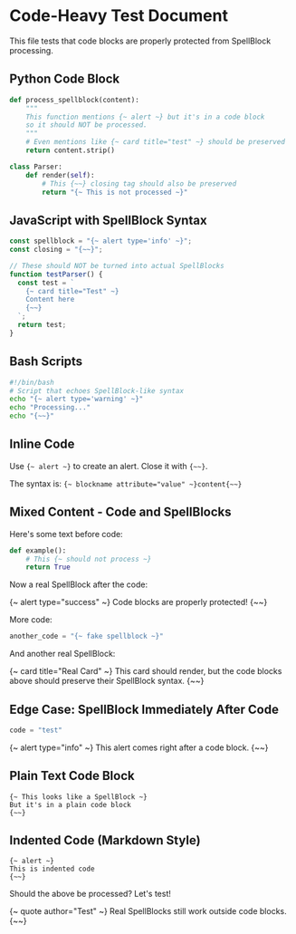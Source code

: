 # Code-Heavy Test Document

This file tests that code blocks are properly protected from SpellBlock processing.

## Python Code Block

```python
def process_spellblock(content):
    """
    This function mentions {~ alert ~} but it's in a code block
    so it should NOT be processed.
    """
    # Even mentions like {~ card title="test" ~} should be preserved
    return content.strip()

class Parser:
    def render(self):
        # This {~~} closing tag should also be preserved
        return "{~ This is not processed ~}"
```

## JavaScript with SpellBlock Syntax

```javascript
const spellblock = "{~ alert type='info' ~}";
const closing = "{~~}";

// These should NOT be turned into actual SpellBlocks
function testParser() {
  const test = `
    {~ card title="Test" ~}
    Content here
    {~~}
  `;
  return test;
}
```

## Bash Scripts

```bash
#!/bin/bash
# Script that echoes SpellBlock-like syntax
echo "{~ alert type='warning' ~}"
echo "Processing..."
echo "{~~}"
```

## Inline Code

Use `{~ alert ~}` to create an alert. Close it with `{~~}`.

The syntax is: `{~ blockname attribute="value" ~}content{~~}`

## Mixed Content - Code and SpellBlocks

Here's some text before code:

```python
def example():
    # This {~ should not process ~}
    return True
```

Now a real SpellBlock after the code:

{~ alert type="success" ~}
Code blocks are properly protected!
{~~}

More code:

```python
another_code = "{~ fake spellblock ~}"
```

And another real SpellBlock:

{~ card title="Real Card" ~}
This card should render, but the code blocks above should preserve their SpellBlock syntax.
{~~}

## Edge Case: SpellBlock Immediately After Code

```python
code = "test"
```
{~ alert type="info" ~}
This alert comes right after a code block.
{~~}

## Plain Text Code Block

```
{~ This looks like a SpellBlock ~}
But it's in a plain code block
{~~}
```

## Indented Code (Markdown Style)

    {~ alert ~}
    This is indented code
    {~~}

Should the above be processed? Let's test!

{~ quote author="Test" ~}
Real SpellBlocks still work outside code blocks.
{~~}